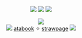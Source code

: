 <p align="center">
  <img src="https://github.com/user-attachments/assets/51a3f1d8-8731-4b43-8999-f2fa66effdd1"/>
  <img src="https://komarev.com/ghpvc/?username=nonarygame&style=plastic&color=4FBF0F&label=PROFILE_VIEWS"/>
  <img src="https://github.com/user-attachments/assets/51a3f1d8-8731-4b43-8999-f2fa66effdd1"/>
</p>
<p align="center">
  <img src="https://github.com/user-attachments/assets/bfbef75c-6756-4cee-98c8-9a0814711a1b"/>
  <br>
  <img src="https://github.com/user-attachments/assets/22e70f0b-ed86-44c4-b83a-3c1cd812bfce"/>
  <a href="https://999.atabook.org/">atabook</a> ✧ <a href="https://ninehoursninepersonsninedoors.straw.page/">strawpage</a>
  <img src="https://github.com/user-attachments/assets/22e70f0b-ed86-44c4-b83a-3c1cd812bfce"/>
</p>
